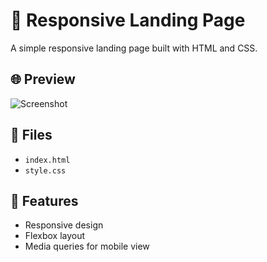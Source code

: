 # 🚀 Responsive Landing Page

A simple responsive landing page built with HTML and CSS.

## 🌐 Preview

![Screenshot](screenshot.png)

## 📁 Files
- `index.html`
- `style.css`

## 📱 Features
- Responsive design
- Flexbox layout
- Media queries for mobile view
